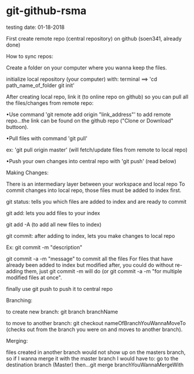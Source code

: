 # git-github-rsma
testing
date: 01-18-2018

First create remote repo (central repository) on github (soen341, already done)

How to sync repos:

Create a folder on your computer where you wanna keep the files.

initialize local repository (your computer) with: terminal ==> 'cd path_name_of_folder git init'

After creating local repo, link it (to online repo on github) so you can pull all the files/changes from remote repo:

•Use command 'git remote add origin "link_address"' to add remote repo...the link can be found on the github repo ("Clone or Download" buttoon).

•Pull files with command 'git pull'

ex: 'git pull origin master' (will fetch/update files from remote to local repo)

•Push your own changes into central repo with 'git push' (read below)


Making Changes:

There is an intermediary layer between your workspace and local repo
To commit changes into local repo, those files must be added to index first.

git status: tells you which files are added to index and are ready to commit

git add: lets you add files to your index

git add -A (to add all new files to index)

git commit: after adding to index, lets you make changes to local repo

Ex: git commit -m "description"

git commit -a -m "message" to commit all the files
For files that have already been added to index but modified after, you could do without re-adding them, just git commit -m will do (or git commit -a -m "for multiple modified files at once".

finally use git push to push it to central repo

Branching:

to create new branch: git branch branchName

to move to another branch: git checkout nameOfBranchYouWannaMoveTo
(checks out from the branch you were on and moves to another branch).

Merging:

files created in another branch would not show up on the masters branch, so if I wanna merge it with the master branch I would have to: go to the destination branch (Master) then...git merge branchYouWannaMergeWith
